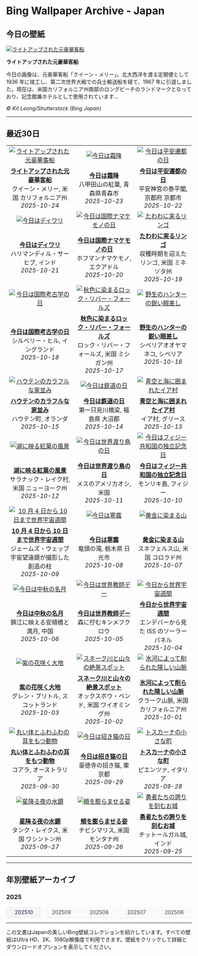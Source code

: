 # Bing Wallpaper Archive - Japan

## 今日の壁紙

[![ライトアップされた元豪華客船](https://www.bing.com/th?id=OHR.QueenMary_JA-JP3893109028_UHD.jpg&pid=hp&w=2560)](https://bing.codexun.com/jp/detail/20251024)

**ライトアップされた元豪華客船**

今日の画像は、元豪華客船「クイーン・メリー」。北大西洋を渡る定期便として 1936 年に竣工し、第二次世界大戦での兵士輸送船を経て、1967 年に引退しました。現在は、米国カリフォルニア州南部のロングビーチのランドマークとなっており、記念館兼ホテルとして使用されています…

*© Kit Leong/Shutterstock (Bing Japan)*

---

## 最近30日

| | | |
|:---:|:---:|:---:|
| [![ライトアップされた元豪華客船](https://www.bing.com/th?id=OHR.QueenMary_JA-JP3893109028_UHD.jpg&pid=hp&w=2560)](https://bing.codexun.com/jp/detail/20251024) | [![今日は霜降](https://www.bing.com/th?id=OHR.AomoriAutumn2025_JA-JP3668853549_UHD.jpg&pid=hp&w=2560)](https://bing.codexun.com/jp/detail/20251023) | [![今日は平安遷都の日](https://www.bing.com/th?id=OHR.HeianDay2025_JA-JP1910457007_UHD.jpg&pid=hp&w=2560)](https://bing.codexun.com/jp/detail/20251022) | 
| **[ライトアップされた元豪華客船](https://bing.codexun.com/jp/detail/20251024)**<br>クイーン・メリー, 米国 カリフォルニア州<br>*2025-10-24* | **[今日は霜降](https://bing.codexun.com/jp/detail/20251023)**<br>八甲田山の紅葉, 青森県青森市<br>*2025-10-23* | **[今日は平安遷都の日](https://bing.codexun.com/jp/detail/20251022)**<br>平安神宮の泰平閣, 京都府 京都市<br>*2025-10-22* | 
| [![今日はディワリ](https://www.bing.com/th?id=OHR.DiyaDiwali_JA-JP1552911829_UHD.jpg&pid=hp&w=2560)](https://bing.codexun.com/jp/detail/20251021) | [![今日は国際ナマケモノの日](https://www.bing.com/th?id=OHR.HoffmansSloth_JA-JP1255329003_UHD.jpg&pid=hp&w=2560)](https://bing.codexun.com/jp/detail/20251020) | [![たわわに実るリンゴ](https://www.bing.com/th?id=OHR.AppleHarvest_JA-JP0862857490_UHD.jpg&pid=hp&w=2560)](https://bing.codexun.com/jp/detail/20251019) | 
| **[今日はディワリ](https://bing.codexun.com/jp/detail/20251021)**<br>ハリマンディル・サーヒブ, インド<br>*2025-10-21* | **[今日は国際ナマケモノの日](https://bing.codexun.com/jp/detail/20251020)**<br>ホフマンナマケモノ, エクアドル<br>*2025-10-20* | **[たわわに実るリンゴ](https://bing.codexun.com/jp/detail/20251019)**<br>収穫時期を迎えたリンゴ, 米国 ミネソタ州<br>*2025-10-19* | 
| [![今日は国際考古学の日](https://www.bing.com/th?id=OHR.SilburyHill_JA-JP0577938785_UHD.jpg&pid=hp&w=2560)](https://bing.codexun.com/jp/detail/20251018) | [![秋色に染まるロック・リバー・フォールズ](https://www.bing.com/th?id=OHR.RockRiverFalls_JA-JP0295221799_UHD.jpg&pid=hp&w=2560)](https://bing.codexun.com/jp/detail/20251017) | [![野生のハンターの鋭い眼差し](https://www.bing.com/th?id=OHR.SiberianLynx_JA-JP8122329970_UHD.jpg&pid=hp&w=2560)](https://bing.codexun.com/jp/detail/20251016) | 
| **[今日は国際考古学の日](https://bing.codexun.com/jp/detail/20251018)**<br>シルベリー・ヒル, イングランド<br>*2025-10-18* | **[秋色に染まるロック・リバー・フォールズ](https://bing.codexun.com/jp/detail/20251017)**<br>ロック・リバー・フォールズ, 米国 ミシガン州<br>*2025-10-17* | **[野生のハンターの鋭い眼差し](https://bing.codexun.com/jp/detail/20251016)**<br>シベリアオオヤマネコ, シベリア<br>*2025-10-16* | 
| [![ハウテンのカラフルな家並み](https://www.bing.com/th?id=OHR.HoutenHouses_JA-JP0762629111_UHD.jpg&pid=hp&w=2560)](https://bing.codexun.com/jp/detail/20251015) | [![今日は鉄道の日](https://www.bing.com/th?id=OHR.RailwayDay2025_JA-JP0346908442_UHD.jpg&pid=hp&w=2560)](https://bing.codexun.com/jp/detail/20251014) | [![青空と海に囲まれたイア村](https://www.bing.com/th?id=OHR.OiaSantorini_JA-JP8051360298_UHD.jpg&pid=hp&w=2560)](https://bing.codexun.com/jp/detail/20251013) | 
| **[ハウテンのカラフルな家並み](https://bing.codexun.com/jp/detail/20251015)**<br>ハウテン町, オランダ<br>*2025-10-15* | **[今日は鉄道の日](https://bing.codexun.com/jp/detail/20251014)**<br>第一只見川橋梁, 福島県 大沼郡<br>*2025-10-14* | **[青空と海に囲まれたイア村](https://bing.codexun.com/jp/detail/20251013)**<br>イア村, グリース<br>*2025-10-13* | 
| [![湖に映る紅葉の風景](https://www.bing.com/th?id=OHR.SaranacLake_JA-JP8002477019_UHD.jpg&pid=hp&w=2560)](https://bing.codexun.com/jp/detail/20251012) | [![今日は世界渡り鳥の日](https://www.bing.com/th?id=OHR.WoodDuckHen_JA-JP7933266501_UHD.jpg&pid=hp&w=2560)](https://bing.codexun.com/jp/detail/20251011) | [![今日はフィジー共和国の独立記念日](https://www.bing.com/th?id=OHR.MonurikiFiji_JA-JP7889877935_UHD.jpg&pid=hp&w=2560)](https://bing.codexun.com/jp/detail/20251010) | 
| **[湖に映る紅葉の風景](https://bing.codexun.com/jp/detail/20251012)**<br>サラナック・レイク村, 米国 ニューヨーク州<br>*2025-10-12* | **[今日は世界渡り鳥の日](https://bing.codexun.com/jp/detail/20251011)**<br>メスのアメリカオシ, 米国<br>*2025-10-11* | **[今日はフィジー共和国の独立記念日](https://bing.codexun.com/jp/detail/20251010)**<br>モンリキ島, フィジー<br>*2025-10-10* | 
| [![10 月 4 日から 10 日まで世界宇宙週間](https://www.bing.com/th?id=OHR.WebbPillars_JA-JP7847589500_UHD.jpg&pid=hp&w=2560)](https://bing.codexun.com/jp/detail/20251009) | [![今日は寒露](https://www.bing.com/th?id=OHR.Ryuzufalls2025_JA-JP6418303608_UHD.jpg&pid=hp&w=2560)](https://bing.codexun.com/jp/detail/20251008) | [![黄金に染まる山](https://www.bing.com/th?id=OHR.RidgwayAspens_JA-JP7797192109_UHD.jpg&pid=hp&w=2560)](https://bing.codexun.com/jp/detail/20251007) | 
| **[10 月 4 日から 10 日まで世界宇宙週間](https://bing.codexun.com/jp/detail/20251009)**<br>ジェームズ・ウェッブ宇宙望遠鏡が撮影した創造の柱<br>*2025-10-09* | **[今日は寒露](https://bing.codexun.com/jp/detail/20251008)**<br>竜頭の滝, 栃木県 日光市<br>*2025-10-08* | **[黄金に染まる山](https://bing.codexun.com/jp/detail/20251007)**<br>スネフェルス山, 米国 コロラド州<br>*2025-10-07* | 
| [![今日は中秋の名月](https://www.bing.com/th?id=OHR.AnshunBridge_JA-JP7739273331_UHD.jpg&pid=hp&w=2560)](https://bing.codexun.com/jp/detail/20251006) | [![今日は世界教師デー](https://www.bing.com/th?id=OHR.TeacherOwl_JA-JP7686022274_UHD.jpg&pid=hp&w=2560)](https://bing.codexun.com/jp/detail/20251005) | [![今日から世界宇宙週間](https://www.bing.com/th?id=OHR.DragonEndeavour_JA-JP7626531843_UHD.jpg&pid=hp&w=2560)](https://bing.codexun.com/jp/detail/20251004) | 
| **[今日は中秋の名月](https://bing.codexun.com/jp/detail/20251006)**<br>錦江に映える安順橋と満月, 中国<br>*2025-10-06* | **[今日は世界教師デー](https://bing.codexun.com/jp/detail/20251005)**<br>森に佇むキンメフクロウ<br>*2025-10-05* | **[今日から世界宇宙週間](https://bing.codexun.com/jp/detail/20251004)**<br>エンデバーから見た ISS のソーラーパネル<br>*2025-10-04* | 
| [![紫の花咲く大地](https://www.bing.com/th?id=OHR.SkyeHeather_JA-JP7561347402_UHD.jpg&pid=hp&w=2560)](https://bing.codexun.com/jp/detail/20251003) | [![スネーク川と山々の絶景スポット](https://www.bing.com/th?id=OHR.OxbowBend_JA-JP6534968552_UHD.jpg&pid=hp&w=2560)](https://bing.codexun.com/jp/detail/20251002) | [![氷河によって削られた険しい山脈](https://www.bing.com/th?id=OHR.YosemiteClark_JA-JP6457719277_UHD.jpg&pid=hp&w=2560)](https://bing.codexun.com/jp/detail/20251001) | 
| **[紫の花咲く大地](https://bing.codexun.com/jp/detail/20251003)**<br>グレン・ブリトル, スコットランド<br>*2025-10-03* | **[スネーク川と山々の絶景スポット](https://bing.codexun.com/jp/detail/20251002)**<br>オックスボウ・ベンド, 米国 ワイオミング州<br>*2025-10-02* | **[氷河によって削られた険しい山脈](https://bing.codexun.com/jp/detail/20251001)**<br>クラーク山脈, 米国 カリフォルニア州<br>*2025-10-01* | 
| [![丸い体とふわふわの耳をもつ動物](https://www.bing.com/th?id=OHR.EucalyptusKoala_JA-JP6385601679_UHD.jpg&pid=hp&w=2560)](https://bing.codexun.com/jp/detail/20250930) | [![今日は招き猫の日](https://www.bing.com/th?id=OHR.ManekiNeko_JA-JP6063646197_UHD.jpg&pid=hp&w=2560)](https://bing.codexun.com/jp/detail/20250929) | [![トスカーナの小さな町](https://www.bing.com/th?id=OHR.PienzaItaly_JA-JP1964382138_UHD.jpg&pid=hp&w=2560)](https://bing.codexun.com/jp/detail/20250928) | 
| **[丸い体とふわふわの耳をもつ動物](https://bing.codexun.com/jp/detail/20250930)**<br>コアラ, オーストラリア<br>*2025-09-30* | **[今日は招き猫の日](https://bing.codexun.com/jp/detail/20250929)**<br>豪徳寺の招き猫, 東京都<br>*2025-09-29* | **[トスカーナの小さな町](https://bing.codexun.com/jp/detail/20250928)**<br>ピエンツァ, イタリア<br>*2025-09-28* | 
| [![星降る夜の水鏡](https://www.bing.com/th?id=OHR.TankLakes_JA-JP1667519475_UHD.jpg&pid=hp&w=2560)](https://bing.codexun.com/jp/detail/20250927) | [![頬を膨らませる姿](https://www.bing.com/th?id=OHR.AutumnChipmunk_JA-JP1455684810_UHD.jpg&pid=hp&w=2560)](https://bing.codexun.com/jp/detail/20250926) | [![勇者たちの誇りを刻むお城](https://www.bing.com/th?id=OHR.FortChittorgarh_JA-JP1975287268_UHD.jpg&pid=hp&w=2560)](https://bing.codexun.com/jp/detail/20250925) | 
| **[星降る夜の水鏡](https://bing.codexun.com/jp/detail/20250927)**<br>タンク・レイクス, 米国 ワシントン州<br>*2025-09-27* | **[頬を膨らませる姿](https://bing.codexun.com/jp/detail/20250926)**<br>チビシマリス, 米国 モンタナ州<br>*2025-09-26* | **[勇者たちの誇りを刻むお城](https://bing.codexun.com/jp/detail/20250925)**<br>チットールガル城, インド<br>*2025-09-25* | 


---

## 年別壁紙アーカイブ

### 2025
<div style="display: grid; grid-template-columns: repeat(auto-fit, minmax(80px, 1fr)); gap: 6px; margin: 12px 0;">
<a href="https://bing.codexun.com/jp/archive/202510" style="padding: 6px 12px; font-size: 14px; border-radius: 6px; box-shadow: 0 1px 2px rgba(0,0,0,0.1); background-color: #f3f4f6; color: #374151; text-decoration: none; text-align: center; transition: background-color 0.2s ease; font-weight: 500;">202510</a>
<a href="https://bing.codexun.com/jp/archive/202509" style="padding: 6px 12px; font-size: 14px; border-radius: 6px; box-shadow: 0 1px 2px rgba(0,0,0,0.1); background-color: #f9fafb; color: #374151; text-decoration: none; text-align: center; transition: background-color 0.2s ease;">202509</a>
<a href="https://bing.codexun.com/jp/archive/202508" style="padding: 6px 12px; font-size: 14px; border-radius: 6px; box-shadow: 0 1px 2px rgba(0,0,0,0.1); background-color: #f9fafb; color: #374151; text-decoration: none; text-align: center; transition: background-color 0.2s ease;">202508</a>
<a href="https://bing.codexun.com/jp/archive/202507" style="padding: 6px 12px; font-size: 14px; border-radius: 6px; box-shadow: 0 1px 2px rgba(0,0,0,0.1); background-color: #f9fafb; color: #374151; text-decoration: none; text-align: center; transition: background-color 0.2s ease;">202507</a>
<a href="https://bing.codexun.com/jp/archive/202506" style="padding: 6px 12px; font-size: 14px; border-radius: 6px; box-shadow: 0 1px 2px rgba(0,0,0,0.1); background-color: #f9fafb; color: #374151; text-decoration: none; text-align: center; transition: background-color 0.2s ease;">202506</a>
</div>



---

この文書はJapanの美しいBing壁紙コレクションを紹介しています。すべての壁紙はUltra HD、2K、1080p解像度で利用できます。壁紙をクリックして詳細とダウンロードオプションを表示してください。
